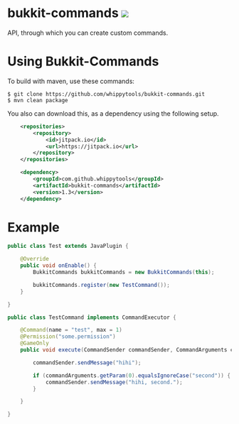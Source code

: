 # bukkit-commands [![](https://jitpack.io/v/whippytools/bukkit-commands.svg)](https://jitpack.io/#whippytools/bukkit-commands)
API, through which you can create custom commands.  

# Using Bukkit-Commands
To build with maven, use these commands:
```shell
$ git clone https://github.com/whippytools/bukkit-commands.git
$ mvn clean package
```

You also can download this, as a dependency using the following setup.
```xml
	<repositories>
		<repository>
		    <id>jitpack.io</id>
		    <url>https://jitpack.io</url>
		</repository>
	</repositories>
```

```xml
	<dependency>
	    <groupId>com.github.whippytools</groupId>
	    <artifactId>bukkit-commands</artifactId>
	    <version>1.3</version>
	</dependency>
```

# Example
```java
public class Test extends JavaPlugin {

    @Override
    public void onEnable() {
        BukkitCommands bukkitCommands = new BukkitCommands(this);

        bukkitCommands.register(new TestCommand());
    }

}
```

```java
public class TestCommand implements CommandExecutor {

    @Command(name = "test", max = 1)
    @Permission("some.permission")
    @GameOnly
    public void execute(CommandSender commandSender, CommandArguments commandArguments) {

        commandSender.sendMessage("hihi");

        if (commandArguments.getParam(0).equalsIgnoreCase("second")) {
            commandSender.sendMessage("hihi, second.");
        }

    }

}
```


